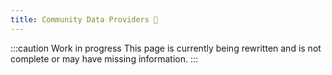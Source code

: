 ```yaml
---
title: Community Data Providers 🚧
---
```


:::caution Work in progress
This page is currently being rewritten and is not complete or may have missing information.
:::